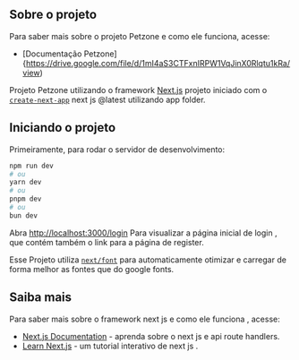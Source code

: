 ## Sobre o projeto


Para saber mais sobre o projeto Petzone e como ele funciona, acesse:

- [Documentação Petzone]{https://drive.google.com/file/d/1mI4aS3CTFxnIRPW1VqJinX0Rlqtu1kRa/view)

Projeto Petzone utilizando o framework  [Next.js](https://nextjs.org/) projeto iniciado com o  [`create-next-app`](https://github.com/vercel/next.js/tree/canary/packages/create-next-app) next js @latest 
utilizando app folder.


## Iniciando o projeto

Primeiramente, para rodar o servidor de desenvolvimento:

```bash
npm run dev
# ou
yarn dev
# ou
pnpm dev
# ou
bun dev
```

Abra [http://localhost:3000/login](http://localhost:3000/logim) Para visualizar a página inicial de login , que contém também o link para a página de register.


Esse Projeto utiliza [`next/font`](https://nextjs.org/docs/basic-features/font-optimization) para automaticamente otimizar e carregar de forma melhor as fontes que do google fonts.

## Saiba mais 


Para saber mais sobre o framework next js e como ele funciona , acesse:

- [Next.js Documentation](https://nextjs.org/docs) - aprenda sobre o next js e api route handlers.
- [Learn Next.js](https://nextjs.org/learn) - um tutorial interativo de next js .




